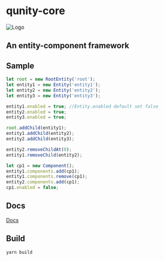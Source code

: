 # qunity-core
![Logo](https://rockyf.github.io/qunity-core/assets/Logo.png)  
## An entity-component framework

## Sample
```typescript
let root = new RootEntity('root');
let entity1 = new Entity('entity1');
let entity2 = new Entity('entity2');
let entity3 = new Entity('entity3');

entity1.enabled = true; //Entity.enabled default set false
entity2.enabled = true;
entity3.enabled = true;

root.addChild(entity1);
entity1.addChild(entity2);
entity2.addChild(entity3);

entity2.removeChildAt(0);
entity1.removeChild(entity2);

let cp1 = new Component();
entity1.components.add(cp1);
entity1.components.remove(cp1);
entity2.components.add(cp1);
cp1.enabled = false;
```

## Docs
[Docs](https://rockyf.github.io/qunity-core/)

## Build
``yarn build``  
